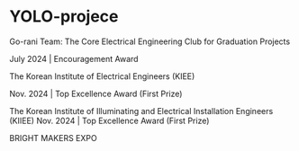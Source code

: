 # YOLO-projece
Go-rani Team: The Core Electrical Engineering Club for Graduation Projects


July 2024 | Encouragement Award

The Korean Institute of Electrical Engineers (KIEE)

Nov. 2024 | Top Excellence Award (First Prize)

The Korean Institute of Illuminating and Electrical Installation Engineers (KIIEE)
Nov. 2024 | Top Excellence Award (First Prize)

BRIGHT MAKERS EXPO

